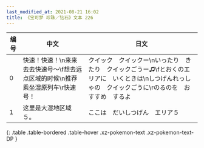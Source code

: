 ```yaml
---
last_modified_at: 2021-08-21 16:02
title: 《宝可梦 珍珠／钻石》文本 226
---
```

| 编号 | 中文 | 日文 |
| ---- | ---- | ---- |
| 0 | 快速！快速！\n来来去去快速号～\f想去远点区域的时候\n推荐乘坐湿原列车\r快速号！ | クイック　クイックー\nいったり　きたり　クイックごうー♫\fとおくのエリアに　いくときは\nしつげんれっしゃの　クイックごうに\rのるのを　おすすめ　するよ |
| 1 | 这里是大湿地区域５。 | ここは　だいしつげん　エリア５ |
{: .table .table-bordered .table-hover .xz-pokemon-text .xz-pokemon-text-DP }